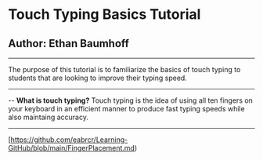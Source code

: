 # Touch Typing Basics Tutorial
## Author: Ethan Baumhoff
---
The purpose of this tutorial is to familiarize the basics of touch typing to students that are looking to improve their typing speed.

---
-- **What is touch typing?**
Touch typing is the idea of using all ten fingers on your keyboard in an efficient manner to produce fast typing speeds while also maintaing accuracy.

---



[https://github.com/eabrcr/Learning-GitHub/blob/main/FingerPlacement.md)
